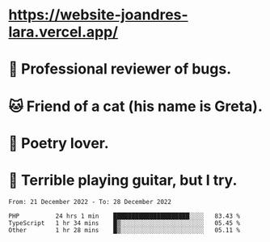 # https://website-joandres-lara.vercel.app/
# 🐛 Professional reviewer of bugs.
# 🐱 Friend of a cat (his name is Greta).
# 📜 Poetry lover.
# 🎸 Terrible playing guitar, but I try.

<!--START_SECTION:waka-->

```text
From: 21 December 2022 - To: 28 December 2022

PHP          24 hrs 1 min    █████████████████████░░░░   83.43 %
TypeScript   1 hr 34 mins    █▒░░░░░░░░░░░░░░░░░░░░░░░   05.45 %
Other        1 hr 28 mins    █▒░░░░░░░░░░░░░░░░░░░░░░░   05.11 %
```

<!--END_SECTION:waka-->
